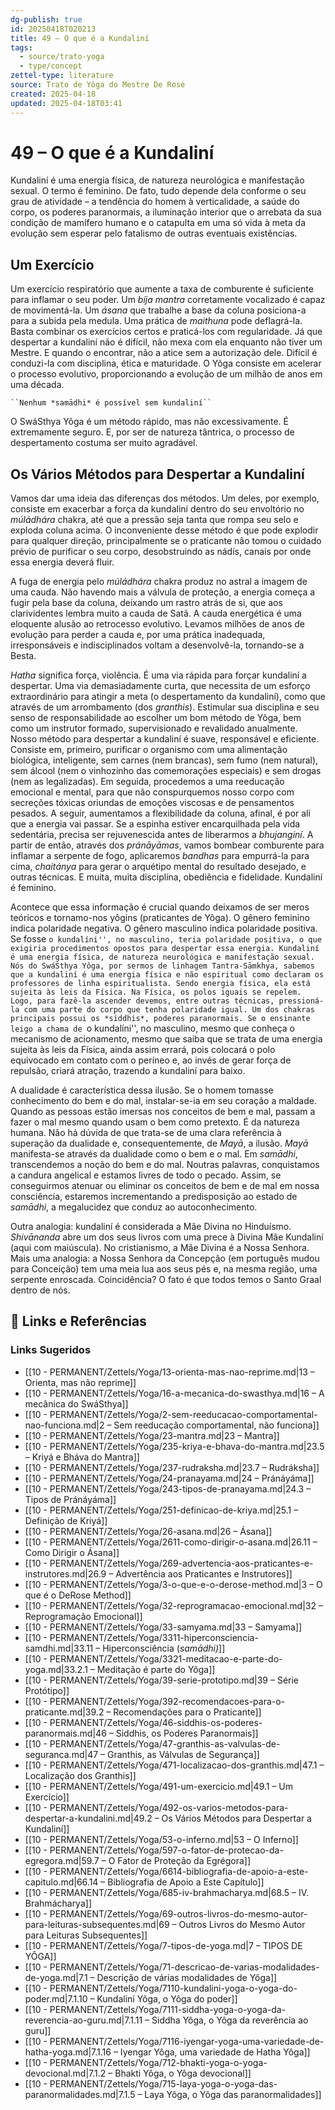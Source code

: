 ```yaml
---
dg-publish: true
id: 20250418T020213
title: 49 – O que é a Kundaliní
tags:
  - source/trato-yoga
  - type/concept
zettel-type: literature
source: Trato de Yôga do Mestre De Rose
created: 2025-04-18
updated: 2025-04-18T03:41
---
```


# 49 – O que é a Kundaliní

Kundaliní é uma energia física, de natureza neurológica e manifestação sexual. O termo é feminino. De fato, tudo depende dela conforme o seu grau de atividade – a tendência do homem à verticalidade, a saúde do corpo, os poderes paranormais, a iluminação interior que o arrebata da sua condição de mamífero humano e o catapulta em uma só vida à meta da evolução sem esperar pelo fatalismo de outras eventuais existências.

## Um Exercício

Um exercício respiratório que aumente a taxa de comburente é suficiente para inflamar o seu poder. Um *bíja mantra* corretamente vocalizado é capaz de movimentá-la. Um *ásana* que trabalhe a base da coluna posiciona-a para a subida pela medula. Uma prática de *maithuna* pode deflagrá-la. Basta combinar os exercícios certos e praticá-los com regularidade. Já que despertar a kundaliní não é difícil, não mexa com ela enquanto não tiver um Mestre. E quando o encontrar, não a atice sem a autorização dele. Difícil é conduzi-la com disciplina, ética e maturidade. O Yôga consiste em acelerar o processo evolutivo, proporcionando a evolução de um milhão de anos em uma década.

    ``Nenhum *samādhi* é possível sem kundaliní``

O SwáSthya Yôga é um método rápido, mas não excessivamente. É extremamente seguro. E, por ser de natureza tântrica, o processo de despertamento costuma ser muito agradável.

## Os Vários Métodos para Despertar a Kundaliní

Vamos dar uma ideia das diferenças dos métodos. Um deles, por exemplo, consiste em exacerbar a força da kundaliní dentro do seu envoltório no *múládhára* chakra, até que a pressão seja tanta que rompa seu selo e exploda coluna acima. O inconveniente desse método é que pode explodir para qualquer direção, principalmente se o praticante não tomou o cuidado prévio de purificar o seu corpo, desobstruindo as nádís, canais por onde essa energia deverá fluir.

A fuga de energia pelo *múládhára* chakra produz no astral a imagem de uma cauda. Não havendo mais a válvula de proteção, a energia começa a fugir pela base da coluna, deixando um rastro atrás de si, que aos clarividentes lembra muito a cauda de Satã. A cauda energética é uma eloquente alusão ao retrocesso evolutivo. Levamos milhões de anos de evolução para perder a cauda e, por uma prática inadequada, irresponsáveis e indisciplinados voltam a desenvolvê-la, tornando-se a Besta.

*Hatha* significa força, violência. É uma via rápida para forçar kundaliní a despertar. Uma via demasiadamente curta, que necessita de um esforço extraordinário para atingir a meta (o despertamento da kundaliní), como que através de um arrombamento (dos *granthis*). Estimular sua disciplina e seu senso de responsabilidade ao escolher um bom método de Yôga, bem como um instrutor formado, supervisionado e revalidado anualmente. Nosso método para despertar a kundaliní é suave, responsável e eficiente. Consiste em, primeiro, purificar o organismo com uma alimentação biológica, inteligente, sem carnes (nem brancas), sem fumo (nem natural), sem álcool (nem o vinhozinho das comemorações especiais) e sem drogas (nem as legalizadas). Em seguida, procedemos a uma reeducação emocional e mental, para que não conspurquemos nosso corpo com secreções tóxicas oriundas de emoções viscosas e de pensamentos pesados. A seguir, aumentamos a flexibilidade da coluna, afinal, é por ali que a energia vai passar. Se a espinha estiver encarquilhada pela vida sedentária, precisa ser rejuvenescida antes de liberarmos a *bhujanginí*. A partir de então, através dos *pránāyāmas*, vamos bombear comburente para inflamar a serpente de fogo, aplicaremos *bandhas* para empurrá-la para cima, *chaitánya* para gerar o arquétipo mental do resultado desejado, e outras técnicas. E muita, muita disciplina, obediência e fidelidade. Kundaliní é feminino.

Acontece que essa informação é crucial quando deixamos de ser meros teóricos e tornamo-nos yôgins (praticantes de Yôga). O gênero feminino indica polaridade negativa. O gênero masculino indica polaridade positiva. Se fosse ``o kundalíni'', no masculino, teria polaridade positiva, o que exigiria procedimentos opostos para despertar essa energia. Kundaliní é uma energia física, de natureza neurológica e manifestação sexual. Nós do SwáSthya Yôga, por sermos de linhagem Tantra-Sāmkhya, sabemos que a kundaliní é uma energia física e não espiritual como declaram os professores de linha espiritualista. Sendo energia física, ela está sujeita às leis da Física. Na Física, os polos iguais se repelem. Logo, para fazê-la ascender devemos, entre outras técnicas, pressioná-la com uma parte do corpo que tenha polaridade igual. Um dos chakras principais possui os *siddhis*, poderes paranormais. Se o ensinante leigo a chama de ``o kundalíni'', no masculino, mesmo que conheça o mecanismo de acionamento, mesmo que saiba que se trata de uma energia sujeita às leis da Física, ainda assim errará, pois colocará o polo equivocado em contato com o períneo e, ao invés de gerar força de repulsão, criará atração, trazendo a kundaliní para baixo.

A dualidade é característica dessa ilusão. Se o homem tomasse conhecimento do bem e do mal, instalar-se-ia em seu coração a maldade. Quando as pessoas estão imersas nos conceitos de bem e mal, passam a fazer o mal mesmo quando usam o bem como pretexto. É da natureza humana. Não há dúvida de que trata-se de uma clara referência à superação da dualidade e, consequentemente, de *Mayā*, a ilusão. *Mayā* manifesta-se através da dualidade como o bem e o mal. Em *samādhi*, transcendemos a noção do bem e do mal. Noutras palavras, conquistamos a candura angelical e estamos livres de todo o pecado. Assim, se conseguirmos atenuar ou eliminar os conceitos de bem e de mal em nossa consciência, estaremos incrementando a predisposição ao estado de *samādhi*, a megalucidez que conduz ao autoconhecimento.

Outra analogia: kundaliní é considerada a Mãe Divina no Hinduísmo. *Shivānanda* abre um dos seus livros com uma prece à Divina Mãe Kundaliní (aqui com maiúscula). No cristianismo, a Mãe Divina é a Nossa Senhora. Mais uma analogia: a Nossa Senhora da Concepção (em português mudou para Conceição) tem uma meia lua aos seus pés e, na mesma região, uma serpente enroscada. Coincidência? O fato é que todos temos o Santo Graal dentro de nós.

## 🔗 Links e Referências











### Links Sugeridos

- [[10 - PERMANENT/Zettels/Yoga/13-orienta-mas-nao-reprime.md\|13 – Orienta, mas não reprime]]
- [[10 - PERMANENT/Zettels/Yoga/16-a-mecanica-do-swasthya.md\|16 – A mecânica do SwáSthya]]
- [[10 - PERMANENT/Zettels/Yoga/2-sem-reeducacao-comportamental-nao-funciona.md\|2 – Sem reeducação comportamental, não funciona]]
- [[10 - PERMANENT/Zettels/Yoga/23-mantra.md\|23 – Mantra]]
- [[10 - PERMANENT/Zettels/Yoga/235-kriya-e-bhava-do-mantra.md\|23.5 – Kriyá e Bháva do Mantra]]
- [[10 - PERMANENT/Zettels/Yoga/237-rudraksha.md\|23.7 – Rudráksha]]
- [[10 - PERMANENT/Zettels/Yoga/24-pranayama.md\|24 – Pránáyáma]]
- [[10 - PERMANENT/Zettels/Yoga/243-tipos-de-pranayama.md\|24.3 – Tipos de Pránáyáma]]
- [[10 - PERMANENT/Zettels/Yoga/251-definicao-de-kriya.md\|25.1 – Definição de Kriyá]]
- [[10 - PERMANENT/Zettels/Yoga/26-asana.md\|26 – Ásana]]
- [[10 - PERMANENT/Zettels/Yoga/2611-como-dirigir-o-asana.md\|26.11 – Como Dirigir o Ásana]]
- [[10 - PERMANENT/Zettels/Yoga/269-advertencia-aos-praticantes-e-instrutores.md\|26.9 – Advertência aos Praticantes e Instrutores]]
- [[10 - PERMANENT/Zettels/Yoga/3-o-que-e-o-derose-method.md\|3 – O que é o DeRose Method]]
- [[10 - PERMANENT/Zettels/Yoga/32-reprogramacao-emocional.md\|32 – Reprogramação Emocional]]
- [[10 - PERMANENT/Zettels/Yoga/33-samyama.md\|33 – Samyama]]
- [[10 - PERMANENT/Zettels/Yoga/3311-hiperconsciencia-samdhi.md\|33.11 – Hiperconsciência (*samādhi)*]]
- [[10 - PERMANENT/Zettels/Yoga/3321-meditacao-e-parte-do-yoga.md\|33.2.1 – Meditação é parte do Yôga]]
- [[10 - PERMANENT/Zettels/Yoga/39-serie-prototipo.md\|39 – Série Protótipo]]
- [[10 - PERMANENT/Zettels/Yoga/392-recomendacoes-para-o-praticante.md\|39.2 – Recomendações para o Praticante]]
- [[10 - PERMANENT/Zettels/Yoga/46-siddhis-os-poderes-paranormais.md\|46 – Siddhis, os Poderes Paranormais]]
- [[10 - PERMANENT/Zettels/Yoga/47-granthis-as-valvulas-de-seguranca.md\|47 – Granthis, as Válvulas de Segurança]]
- [[10 - PERMANENT/Zettels/Yoga/471-localizacao-dos-granthis.md\|47.1 – Localização dos Granthis]]
- [[10 - PERMANENT/Zettels/Yoga/491-um-exercicio.md\|49.1 – Um Exercício]]
- [[10 - PERMANENT/Zettels/Yoga/492-os-varios-metodos-para-despertar-a-kundalini.md\|49.2 – Os Vários Métodos para Despertar a Kundaliní]]
- [[10 - PERMANENT/Zettels/Yoga/53-o-inferno.md\|53 – O Inferno]]
- [[10 - PERMANENT/Zettels/Yoga/597-o-fator-de-protecao-da-egregora.md\|59.7 – O Fator de Proteção da Egrégora]]
- [[10 - PERMANENT/Zettels/Yoga/6614-bibliografia-de-apoio-a-este-capitulo.md\|66.14 – Bibliografia de Apoio a Este Capítulo]]
- [[10 - PERMANENT/Zettels/Yoga/685-iv-brahmacharya.md\|68.5 – IV. Brahmácharya]]
- [[10 - PERMANENT/Zettels/Yoga/69-outros-livros-do-mesmo-autor-para-leituras-subsequentes.md\|69 – Outros Livros do Mesmo Autor para Leituras Subsequentes]]
- [[10 - PERMANENT/Zettels/Yoga/7-tipos-de-yoga.md\|7 – TIPOS DE YÔGA]]
- [[10 - PERMANENT/Zettels/Yoga/71-descricao-de-varias-modalidades-de-yoga.md\|7.1 – Descrição de várias modalidades de Yôga]]
- [[10 - PERMANENT/Zettels/Yoga/7110-kundalini-yoga-o-yoga-do-poder.md\|7.1.10 – Kundaliní Yôga, o Yôga do poder]]
- [[10 - PERMANENT/Zettels/Yoga/7111-siddha-yoga-o-yoga-da-reverencia-ao-guru.md\|7.1.11 – Siddha Yôga, o Yôga da reverência ao guru]]
- [[10 - PERMANENT/Zettels/Yoga/7116-iyengar-yoga-uma-variedade-de-hatha-yoga.md\|7.1.16 – Iyengar Yôga, uma variedade de Hatha Yôga]]
- [[10 - PERMANENT/Zettels/Yoga/712-bhakti-yoga-o-yoga-devocional.md\|7.1.2 – Bhakti Yôga, o Yôga devocional]]
- [[10 - PERMANENT/Zettels/Yoga/715-laya-yoga-o-yoga-das-paranormalidades.md\|7.1.5 – Laya Yôga, o Yôga das paranormalidades]]